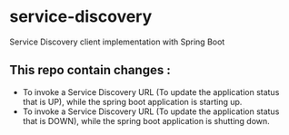 # service-discovery
Service Discovery client implementation with Spring Boot

## This repo contain changes :
  * To invoke a Service Discovery URL (To update the application status that is UP), while the spring boot application is starting up.
  * To invoke a Service Discovery URL (To update the application status that is DOWN), while the spring boot application is shutting down.
  
